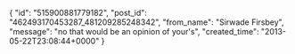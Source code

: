  {
   "id": "515900881779182",
   "post_id": "462493170453287_481209285248342",
   "from_name": "Sirwade Firsbey",
   "message": "no that would be an opinion of your's",
   "created_time": "2013-05-22T23:08:44+0000"
 }
